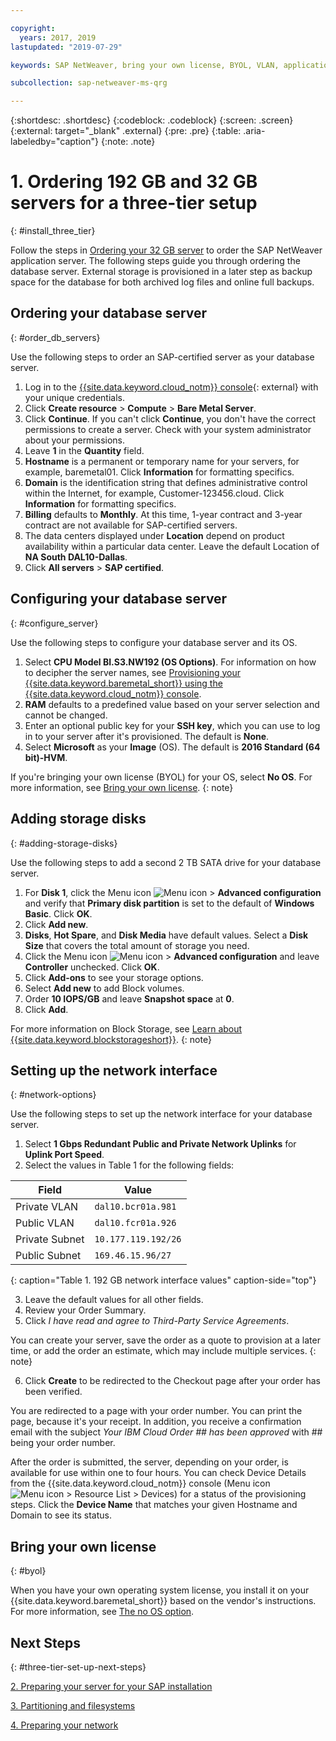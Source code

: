 ```yaml
---

copyright:
  years: 2017, 2019
lastupdated: "2019-07-29"

keywords: SAP NetWeaver, bring your own license, BYOL, VLAN, application server, database server, three-tier, SAP certified servers

subcollection: sap-netweaver-ms-qrg

---
```


{:shortdesc: .shortdesc}
{:codeblock: .codeblock}
{:screen: .screen}
{:external: target="_blank" .external}
{:pre: .pre}
{:table: .aria-labeledby="caption"}
{:note: .note}

# 1. Ordering  192 GB and 32 GB servers for a three-tier setup
{: #install_three_tier}

Follow the steps in [Ordering your 32 GB server](/docs/infrastructure/sap-netweaver-ms-qrg?topic=sap-netweaver-ms-qrg-install_32GB) to order the SAP NetWeaver application server. The following steps guide you through ordering the database server. External storage is provisioned in a later step as backup space for the database for both archived log files and online full backups.

## Ordering your database server
{: #order_db_servers}

Use the following steps to order an SAP-certified server as your database server.

1. Log in to the [{{site.data.keyword.cloud_notm}} console](https://cloud.ibm.com){: external} with your unique credentials.
2. Click **Create resource** > **Compute** > **Bare Metal Server**.
3. Click **Continue**. If you can't click **Continue**, you don't have the correct permissions to create a server. Check with your system administrator about your permissions.
4. Leave **1** in the **Quantity** field.
5. **Hostname** is a permanent or temporary name for your servers, for example, baremetal01. Click **Information** for formatting specifics.
6. **Domain** is the identification string that defines administrative control within the Internet, for example, Customer-123456.cloud. Click **Information** for formatting specifics.
7. **Billing** defaults to **Monthly**. At this time, 1-year contract and 3-year contract are not available for SAP-certified servers.
8. The data centers displayed under **Location** depend on product availability within a particular data center. Leave the default Location of **NA South DAL10-Dallas**.
9. Click **All servers** > **SAP certified**.

## Configuring your database server
{: #configure_server}

Use the following steps to configure your database server and its OS.

1. Select **CPU Model BI.S3.NW192 (OS Options)**. For information on how to decipher the server names, see [Provisioning your {{site.data.keyword.baremetal_short}} using the {{site.data.keyword.cloud_notm}} console](/docs/infrastructure/sap-netweaver?topic=sap-netweaver-set_up_infrastructure#using-console).
2. **RAM** defaults to a predefined value based on your server selection and cannot be changed.
3. Enter an optional public key for your **SSH key**, which you can use to log in to your server after it's provisioned. The default is **None**.
4. Select **Microsoft** as your **Image** (OS). The default is **2016 Standard (64 bit)-HVM**.

  If you're bringing your own license (BYOL) for your OS, select **No OS**. For more information, see [Bring your own license](#byol).
  {: note}

## Adding storage disks
{: #adding-storage-disks}

Use the following steps to add a second 2 TB SATA drive for your database server.

1. For **Disk 1**, click the Menu icon ![Menu icon](../../icons/action-menu-icon.svg) > **Advanced configuration** and verify that **Primary disk partition** is set to the default of **Windows Basic**. Click **OK**.
2. Click **Add new**.
3. **Disks**, **Hot Spare**, and **Disk Media** have default values. Select a **Disk Size** that covers the total amount of storage you need.
4. Click the Menu icon ![Menu icon](../../icons/action-menu-icon.svg) > **Advanced configuration** and leave **Controller** unchecked. Click **OK**.
5. Click **Add-ons** to see your storage options.
6. Select **Add new** to add Block volumes.
7. Order **10 IOPS/GB** and leave **Snapshot space** at **0**.
8. Click **Add**.

For more information on Block Storage, see [Learn about {{site.data.keyword.blockstorageshort}}](/docs/infrastructure/BlockStorage?topic=BlockStorage-About).
{: note}

## Setting up the network interface
{: #network-options}

Use the following steps to set up the network interface for your database server.

1. Select **1 Gbps Redundant Public and Private Network Uplinks** for **Uplink Port Speed**.
2. Select the values in Table 1 for the following fields:

|              Field               |      Value              |
| -------------------------------- | ------------------------|
| Private VLAN                     | `dal10.bcr01a.981`      |
| Public VLAN                      | `dal10.fcr01a.926`      |
| Private Subnet                   | `10.177.119.192/26`     |
| Public Subnet                    | `169.46.15.96/27`       |
{: caption="Table 1. 192 GB network interface values" caption-side="top"}  

3. Leave the default values for all other fields.
4. Review your Order Summary.
5. Click _I have read and agree to Third-Party Service Agreements_.

You can create your server, save the order as a quote to provision at a later time, or add the order an estimate, which may include multiple services.
{: note}

6. Click **Create** to be redirected to the Checkout page after your order has been verified.

You are redirected to a page with your order number. You can print the page, because it's your receipt. In addition, you receive a confirmation email with the subject *Your IBM Cloud Order ## has been approved* with ## being your order number.

After the order is submitted, the server, depending on your order, is available for use within one to four hours. You can check Device Details from the {{site.data.keyword.cloud_notm}} console (Menu icon ![Menu icon](../../icons/icon_hamburger.svg) > Resource List > Devices) for a status of the provisioning steps. Click the **Device Name** that matches your given Hostname and Domain to see its status.

## Bring your own license
{: #byol}

When you have your own operating system license, you install it on your {{site.data.keyword.baremetal_short}} based on the vendor's instructions. For more information, see [The no OS option](/docs/bare-metal?topic=bare-metal-bm-no-os#bm-no-os).

## Next Steps
{: #three-tier-set-up-next-steps}

[2. Preparing your server for your SAP installation](/docs/infrastructure/sap-netweaver-ms-qrg?topic=sap-netweaver-ms-qrg-prepare_256GB)

[3. Partitioning and filesystems](/docs/infrastructure/sap-netweaver-ms-qrg?topic=sap-netweaver-ms-qrg-3-partitioning-and-file-systems)

[4. Preparing your network](/docs/infrastructure/sap-netweaver-ms-qrg?topic=sap-netweaver-ms-qrg-network)
